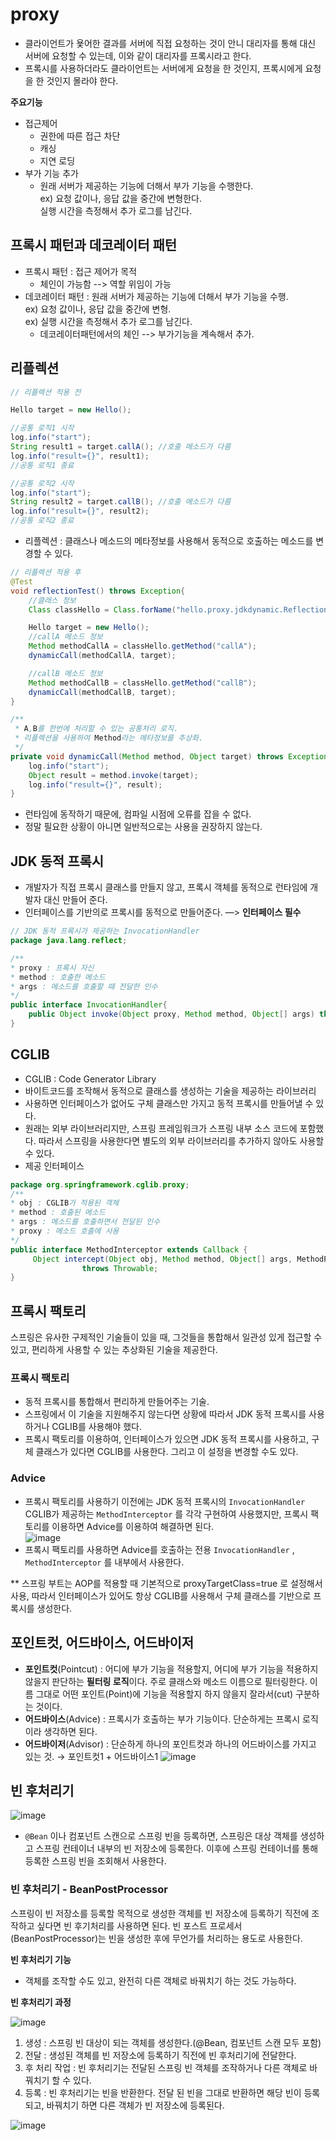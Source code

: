 # proxy
- 클라이언트가 욫어한 결과를 서버에 직접 요청하는 것이 안니 대리자를 통해 대신 서버에 요청할 수 있는데, 이와 같이 대리자를 프록시라고 한다.
- 프록시를 사용하더라도 클라이언트는 서버에게 요청을 한 것인지, 프록시에게 요청을 한 것인지 몰라야 한다.  


**주요기능**
- 접근제어
  - 권한에 따른 접근 차단
  - 캐싱
  - 지연 로딩
- 부가 기능 추가
  - 원래 서버가 제공하는 기능에 더해서 부가 기능을 수행한다.  
ex) 요청 값이나, 응답 값을 중간에 변형한다.  
    실행 시간을 측정해서 추가 로그를 남긴다.  
  
  
## 프록시 패턴과 데코레이터 패턴  
- 프록시 패턴 : 접근 제어가 목적
  - 체인이 가능함  --> 역할 위임이 가능  
- 데코레이터 패턴 : 원래 서버가 제공하는 기능에 더해서 부가 기능을 수행.  
  ex) 요청 값이나, 응답 값을 중간에 변형.  
  ex) 실행 시간을 측정해서 추가 로그를 남긴다.
    - 데코레이터패턴에서의 체인 --> 부가기능을 계속해서 추가.  

## 리플렉션  

```java
// 리플렉션 적용 전  

Hello target = new Hello();

//공통 로직1 시작
log.info("start");
String result1 = target.callA(); //호출 메소드가 다름
log.info("result={}", result1);
//공통 로직1 종료

//공통 로직2 시작
log.info("start");
String result2 = target.callB(); //호출 메소드가 다름
log.info("result={}", result2);
//공통 로직2 종료
```

- 리플렉션 : 클래스나 메소드의 메타정보를 사용해서 동적으로 호출하는 메소드를 변경할 수 있다.
      
```java
// 리플렉션 적용 후  
@Test
void reflectionTest() throws Exception{
    //클래스 정보
    Class classHello = Class.forName("hello.proxy.jdkdynamic.ReflectionTest$Hello");

    Hello target = new Hello();
    //callA 메소드 정보
    Method methodCallA = classHello.getMethod("callA");
    dynamicCall(methodCallA, target);

    //callB 메소드 정보
    Method methodCallB = classHello.getMethod("callB");
    dynamicCall(methodCallB, target);
}

/**
 * A,B를 한번에 처리할 수 있는 공통처리 로직.
 * 리플렉션을 사용하여 Method라는 메타정보를 추상화.
 */
private void dynamicCall(Method method, Object target) throws Exception {
    log.info("start");
    Object result = method.invoke(target);
    log.info("result={}", result);
}
```  

- 런타임에 동작하기 때문에, 컴파일 시점에 오류를 잡을 수 없다.  
- 정말 필요한 상황이 아니면 일반적으로는 사용을 권장하지 않는다.


## JDK 동적 프록시  

- 개발자가 직접 프록시 클래스를 만들지 않고, 프록시 객체를 동적으로 런타임에 개발자 대신 만들어 준다.  
- 인터페이스를 기반의로 프록시를 동적으로 만들어준다. —> **인터페이스 필수**  

```java
// JDK 동적 프록시가 제공하는 InvocationHandler
package java.lang.reflect;

/**
* proxy : 프록시 자신
* method : 호출한 메소드
* args : 메소드를 호출할 때 전달한 인수
*/
public interface InvocationHandler{
	public Object invoke(Object proxy, Method method, Object[] args) throw Throwable;
}
```  

## CGLIB

- CGLIB : Code Generator Library
- 바이트코드를 조작해서 동적으로 클래스를 생성하는 기술을 제공하는 라이브러리
- 사용하면 인터페이스가 없어도 구체 클래스만 가지고 동적 프록시를 만들어낼 수 있다.
- 원래는 외부 라이브러리지만, 스프링 프레임워크가 스프링 내부 소스 코드에 포함했다. 따라서 스프링을 사용한다면 별도의 외부 라이브러리를 추가하지 않아도 사용할 수 있다.
- 제공 인터페이스
```java
package org.springframework.cglib.proxy;
/**
* obj : CGLIB가 적용된 객체
* method : 호출된 메소드
* args : 메소드를 호출하면서 전달된 인수
* proxy : 메소드 호출에 사용
*/
public interface MethodInterceptor extends Callback {
	 Object intercept(Object obj, Method method, Object[] args, MethodProxy proxy) 
				throws Throwable;
}
```

## 프록시 팩토리

스프링은 유사한 구제적인 기술들이 있을 때, 그것들을 통합해서 일관성 있게 접근할 수 있고, 편리하게 사용할 수 있는 추상화된 기술을 제공한다. 

### 프록시 팩토리  
- 동적 프록시를 통합해서 편리하게 만들어주는 기술.
- 스프링에서 이 기술을 지원해주지 않는다면 상황에 따라서 JDK  동적 프록시를 사용하거나 CGLIB를 사용해야 했다.  
- 프록시 팩토리를 이용하여, 인터페이스가 있으면 JDK 동적 프록시를 사용하고, 구체 클래스가 있다면  CGLIB를 사용한다. 그리고 이 설정을 변경할 수도 있다.  

### Advice

- 프록시 팩토리를 사용하기 이전에는 JDK 동적 프록시의 `InvocationHandler` CGLIB가 제공하는 `MethodInterceptor` 를 각각 구현하여 사용했지만, 프록시 팩토리를 이용하면  Advice를 이용하여 해결하면 된다.  
![image](https://user-images.githubusercontent.com/11959111/188117349-03b57c38-795c-4fa5-8e77-2eb8eab9c679.png)
- 프록시 팩토리를 사용하면 Advice를 호출하는 전용 `InvocationHandler` , `MethodInterceptor` 를 내부에서 사용한다.

** 스프링 부트는 AOP를 적용할 때 기본적으로 proxyTargetClass=true 로 설정해서 사용, 따라서 인터페이스가 있어도 항상 CGLIB를 사용해서 구체 클래스를 기반으로 프록시를 생성한다.

## 포인트컷, 어드바이스, 어드바이저

- **포인트컷**(Pointcut) : 어디에 부가 기능을 적용할지, 어디에 부가 기능을 적용하지 않을지 판단하는 **필터링 로직**이다. 주로 클래스와 메소드 이름으로 필터링한다. 이름 그대로 어떤 포인트(Point)에 기능을 적용할지 하지 않을지 잘라서(cut) 구분하는 것이다.
- **어드바이스**(Advice) : 프록시가 호출하는 부가 기능이다.  단순하게는 프록시 로직이라 생각하면 된다.
- **어드바이저**(Advisor) : 단순하게 하나의 포인트컷과 하나의 어드바이스를 가지고 있는 것. → 포인트컷1 + 어드바이스1
![image](https://user-images.githubusercontent.com/11959111/188322997-16a98fe8-d8da-420f-bcc8-50fc29271441.png)


## 빈 후처리기

![image](https://user-images.githubusercontent.com/11959111/190174776-ba501fd2-298c-490b-a4f9-a4720bac72ac.png)  

- `@Bean` 이나 컴포넌트 스캔으로 스프링 빈을 등록하면, 스프링은 대상 객체를 생성하고 스프링 컨테이너 내부의 빈 저장소에 등록한다. 이후에 스프링 컨테이너를 통해 등록한 스프링 빈을 조회해서 사용한다.

### 빈 후처리기 - BeanPostProcessor

스프링이 빈 저장소를 등록할 목적으로 생성한 객체를 빈 저장소에 등록하기 직전에 조작하고 싶다면 빈 후기처리를 사용하면 된다. 빈 포스트 프로세서(BeanPostProcessor)는 빈을 생성한 후에 무언가를 처리하는 용도로 사용한다.

**빈 후처리기 기능**

- 객체를 조작할 수도 있고, 완전히 다른 객체로 바꿔치기 하는 것도 가능하다.

**빈 후처리기 과정**

![image](https://user-images.githubusercontent.com/11959111/190178937-1c590e22-301c-4d47-8aff-6fae2935980a.png)  

1. 생성 : 스프링 빈 대상이 되는 객체를 생성한다.(@Bean, 컴포넌트 스캔 모두 포함)
2. 전달 : 생성된 객체를 빈 저장소에 등록하기 직전에 빈 후처리기에 전달한다.
3. 후 처리 작업 : 빈 후처리기는 전달된 스프링 빈 객체를 조작하거나 다른 객체로 바꿔치기 할 수 있다.
4. 등록 : 빈 후처리기는 빈을 반환한다. 전달 된 빈을 그대로 반환하면 해당 빈이 등록되고, 바꿔치기 하면 다른 객체가 빈 저장소에 등록된다.

![image](https://user-images.githubusercontent.com/11959111/190181715-50256c5f-5f38-4642-b092-6498e225b9d0.png)

